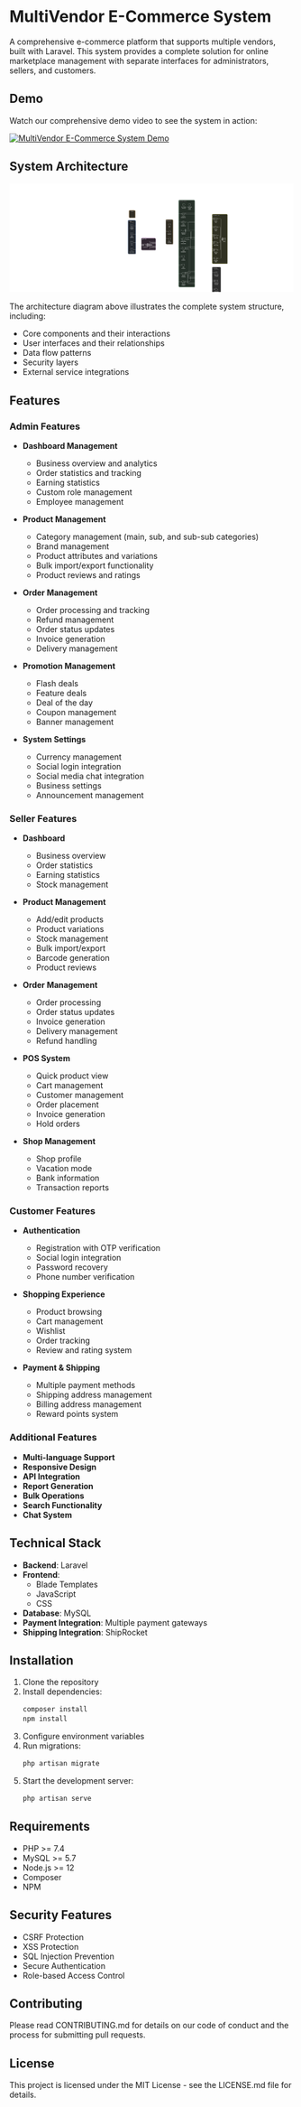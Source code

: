 # MultiVendor E-Commerce System

A comprehensive e-commerce platform that supports multiple vendors, built with Laravel. This system provides a complete solution for online marketplace management with separate interfaces for administrators, sellers, and customers.

## Demo
Watch our comprehensive demo video to see the system in action:

[![MultiVendor E-Commerce System Demo](https://drive.google.com/uc?export=view&id=1BeOqyb3Z--2y1PNq4tlHKPuwKwfs4QiO)](https://drive.google.com/file/d/1BeOqyb3Z--2y1PNq4tlHKPuwKwfs4QiO/view?usp=drive_link)

## System Architecture
![System Architecture Diagram](./Architecture-Diagram.png)

The architecture diagram above illustrates the complete system structure, including:
- Core components and their interactions
- User interfaces and their relationships
- Data flow patterns
- Security layers
- External service integrations

## Features

### Admin Features
- **Dashboard Management**
  - Business overview and analytics
  - Order statistics and tracking
  - Earning statistics
  - Custom role management
  - Employee management

- **Product Management**
  - Category management (main, sub, and sub-sub categories)
  - Brand management
  - Product attributes and variations
  - Bulk import/export functionality
  - Product reviews and ratings

- **Order Management**
  - Order processing and tracking
  - Refund management
  - Order status updates
  - Invoice generation
  - Delivery management

- **Promotion Management**
  - Flash deals
  - Feature deals
  - Deal of the day
  - Coupon management
  - Banner management

- **System Settings**
  - Currency management
  - Social login integration
  - Social media chat integration
  - Business settings
  - Announcement management

### Seller Features
- **Dashboard**
  - Business overview
  - Order statistics
  - Earning statistics
  - Stock management

- **Product Management**
  - Add/edit products
  - Product variations
  - Stock management
  - Bulk import/export
  - Barcode generation
  - Product reviews

- **Order Management**
  - Order processing
  - Order status updates
  - Invoice generation
  - Delivery management
  - Refund handling

- **POS System**
  - Quick product view
  - Cart management
  - Customer management
  - Order placement
  - Invoice generation
  - Hold orders

- **Shop Management**
  - Shop profile
  - Vacation mode
  - Bank information
  - Transaction reports

### Customer Features
- **Authentication**
  - Registration with OTP verification
  - Social login integration
  - Password recovery
  - Phone number verification

- **Shopping Experience**
  - Product browsing
  - Cart management
  - Wishlist
  - Order tracking
  - Review and rating system

- **Payment & Shipping**
  - Multiple payment methods
  - Shipping address management
  - Billing address management
  - Reward points system

### Additional Features
- **Multi-language Support**
- **Responsive Design**
- **API Integration**
- **Report Generation**
- **Bulk Operations**
- **Search Functionality**
- **Chat System**

## Technical Stack
- **Backend**: Laravel
- **Frontend**: 
  - Blade Templates
  - JavaScript
  - CSS
- **Database**: MySQL
- **Payment Integration**: Multiple payment gateways
- **Shipping Integration**: ShipRocket

## Installation
1. Clone the repository
2. Install dependencies:
   ```bash
   composer install
   npm install
   ```
3. Configure environment variables
4. Run migrations:
   ```bash
   php artisan migrate
   ```
5. Start the development server:
   ```bash
   php artisan serve
   ```

## Requirements
- PHP >= 7.4
- MySQL >= 5.7
- Node.js >= 12
- Composer
- NPM

## Security Features
- CSRF Protection
- XSS Protection
- SQL Injection Prevention
- Secure Authentication
- Role-based Access Control

## Contributing
Please read CONTRIBUTING.md for details on our code of conduct and the process for submitting pull requests.

## License
This project is licensed under the MIT License - see the LICENSE.md file for details.
